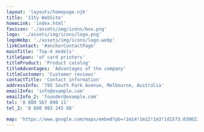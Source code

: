 ```yaml
---
layout: 'layouts/homepage.njk'
title: '11ty WebSite'
homeLink: 'index.html'
favicon: './assets/img/icons/box.png'
logo: './assets/img/icons/logo.png'
logoWebp: './assets/img/icons/logo.webp'
linkContact: '#anchorContactPage'
mainTitle: 'Top-4 models'
titleSpan: 'of card printers'
titleProduct: 'Product catalog' 
titleAdvantages: 'Advantages of the company'
titleCustomer: 'Customer reviews'
contactTitle: 'Contact information'
addressInfo: '795 South Park Avenue, Melbourne, Australia'
emailInfo: 'info@example.com'
emailInfo_2: 'founder@example.com'
tel: '8 800 567 890 11'
tel_2: '8 800 983 245 88'

map: 'https://www.google.com/maps/embed?pb=!1m14!1m12!1m3!1d1573.0306226104435!2d35.048834888693996!3d48.465899300401055!2m3!1f0!2f0!3f0!3m2!1i1024!2i768!4f13.1!5e0!3m2!1sru!2sua!4v1631034226234!5m2!1sru!2sua'
---
```



